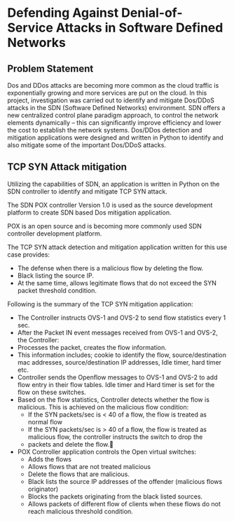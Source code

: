 # Defending Against Denial-of-Service Attacks in Software Defined Networks

## Problem Statement
Dos and DDos attacks are becoming more common as the cloud traffic is exponentially growing and more services are put on the cloud.
In this project, investigation was carried out to identify and mitigate Dos/DDoS attacks in the SDN (Software Defined Networks) environment. 
SDN offers a new centralized control plane paradigm approach, to control the network elements dynamically – this can significantly improve efficiency and lower the cost to establish the network systems. 
Dos/DDos detection and mitigation applications were designed and written in Python to identify and also mitigate some of the important Dos/DDoS attacks.

## TCP SYN Attack mitigation
Utilizing the capabilities of SDN, an application is written in Python on the SDN controller to identify and mitigate TCP SYN attack.

The SDN POX controller Version 1.0 is used as the source development platform to create SDN based Dos mitigation application.

POX is an open source and is becoming more commonly used SDN controller development platform.

The TCP SYN attack detection and mitigation application written for this use case provides: 
* The defense when there is a malicious flow by deleting the flow.
* Black listing the source IP.
* At the same time, allows legitimate flows that do not exceed the SYN packet threshold condition.

Following is the summary of the TCP SYN mitigation application:
* The Controller instructs OVS-1 and OVS-2 to send flow statistics every 1 sec.
* After the Packet IN event messages received from OVS-1 and OVS-2, the Controller: 
* Processes the packet, creates the flow information.
* This information includes; cookie to identify the flow, source/destination mac addresses, source/destination IP addresses, Idle timer, hard timer etc.
* Controller sends the Openflow messages to OVS-1 and OVS-2 to add flow entry in their flow tables. Idle timer and Hard timer is set for the flow on these switches.
* Based on the flow statistics, Controller detects whether the flow is malicious. This is achieved on the malicious flow condition:
    * If the SYN packets/sec is < 40 of a flow, the flow is treated as normal flow
    * If the SYN packets/sec is > 40 of a flow, the flow is treated as malicious flow, the controller instructs the switch to drop the
    * packets and delete the flow.
* POX Controller application controls the Open virtual switches:
    * Adds the flows
    * Allows flows that are not treated malicious
    * Delete the flows that are malicious.
    * Black lists the source IP addresses of the offender (malicious flows originator)
    * Blocks the packets originating from the black listed sources.
    * Allows packets of different flow of clients when these flows do not reach malicious threshold condition.



